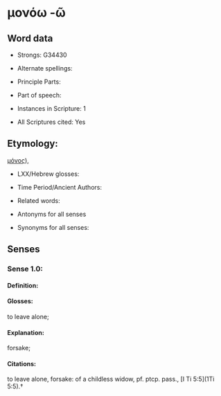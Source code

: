 # μονόω -ῶ

<!-- Status: S2=NeedsEdits -->
<!-- Lexica used for edits:   -->

## Word data

* Strongs: G34430

* Alternate spellings:



* Principle Parts: 


* Part of speech: 


* Instances in Scripture: 1

* All Scriptures cited: Yes

## Etymology: 

[μόνος]()),

* LXX/Hebrew glosses: 


* Time Period/Ancient Authors: 


* Related words: 

* Antonyms for all senses

* Synonyms for all senses: 


## Senses 


### Sense  1.0: 

#### Definition: 

#### Glosses: 

to leave alone; 

#### Explanation: 

forsake; 

#### Citations: 

to leave alone, forsake: of a childless widow, pf. ptcp. pass., [I Ti 5:5](1Ti 5:5).†
